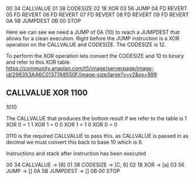 00      34      CALLVALUE
01      38      CODESIZE
02      18      XOR
03      56      JUMP
04      FD      REVERT
05      FD      REVERT
06      FD      REVERT
07      FD      REVERT
08      FD      REVERT
09      FD      REVERT
0A      5B      JUMPDEST
0B      00      STOP

Here we can see we need a JUMP of 0A (10) to reach a JUMPDEST that allows for a clean
execution. Right before the JUMP instruction is a XOR operation on the CALLVALUE
and CODESIZE. The CODESIZE is 12. 

To perform the XOR operation lets convert the CODESIZE and 10 to binary and refer to this XOR table.
https://community.anaplan.com/t5/image/serverpage/image-id/29631i3AA6C01377A8550F/image-size/large?v=v2&px=999



CALLVALUE
XOR
1100
-----------
1010

The CALLVALUE that produces the bottom result if we refer to the table is
1 XOR 0 = 1
1 XOR 1 = 0
0 XOR 1 = 1
0 XOR 0 = 0

0110 is the required CALLVALUE to pass this. as CALLVALUE is passed in as decimal
we must convert this back to base 10 which is 6.
 

Instructions and stack after instruction has been executed

00      34      CALLVALUE -> [6]
01      38      CODESIZE -> [C, 6]
02      18      XOR -> [a]
03      56      JUMP -> []
0A      5B      JUMPDEST -> []
0B      00      STOP